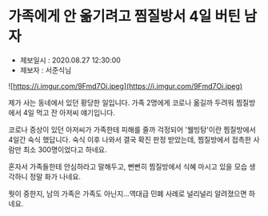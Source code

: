 # 가족에게 안 옮기려고 찜질방서 4일 버틴 남자

- 제보일시 : 2020.08.27 12:30:00
- 제보자 : 서준식님

![https://i.imgur.com/9Fmd7Oi.jpeg](https://i.imgur.com/9Fmd7Oi.jpeg)

제가 사는 동네에서 있던 황당한 일입니다. 가족 2명에게 코로나 옮길까 두려워 찜질방에서 4일 먹고 잔 아저씨 얘기입니다. 

코로나 증상이 있던 아저씨가 가족한테 피해를 줄까 걱정되어 '웰빙탕'이란 찜질방에서 4일간 숙식 했답니다. 숙식 이후 나와서 결국 확진 판정 받았는데, 찜질방에서 접촉한 사람만 최소 300명이었다고 하네요.

혼자서 가족들한테 안심하라고 말해두고, 뻔뻔히 찜질방에서 식혜 마시고 있을 모습 생각하니 정말 화가 나네요.

뭣이 중한지, 남의 가족은 가족도 아닌지...역대급 민폐 사례로 널리널리 알려졌으면 하네요.